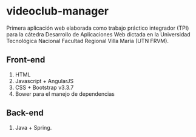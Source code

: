 # videoclub-manager
Primera aplicación web elaborada como trabajo práctico integrador (TPI) para la cátedra Desarrollo de Aplicaciones Web dictada en la Universidad Tecnológica Nacional Facultad Regional Villa María (UTN FRVM).

## Front-end

1. HTML
2. Javascript + AngularJS
3. CSS + Bootstrap v3.3.7
4. Bower para el manejo de dependencias

## Back-end

1. Java + Spring.
